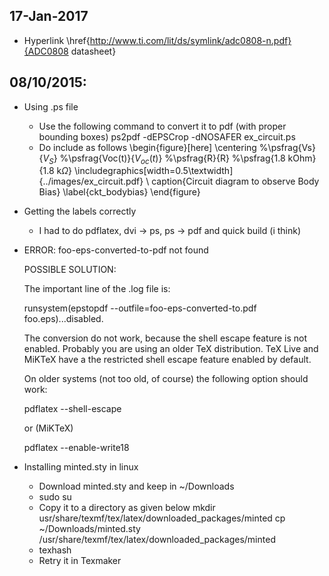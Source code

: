 17-Jan-2017
-----------
* Hyperlink
	\href{http://www.ti.com/lit/ds/symlink/adc0808-n.pdf}{ADC0808 datasheet}

08/10/2015:
-----------

* Using .ps file
	* Use the following command to convert it to pdf (with proper bounding boxes)
		ps2pdf -dEPSCrop -dNOSAFER ex_circuit.ps
	* Do include as follows
		\begin{figure}[here]
		\centering
		%\psfrag{Vs}{$V_{S}$}
		%\psfrag{Voc(t)}{$V_{oc}(t)$}
		%\psfrag{R}{R}
		%\psfrag{1.8 kOhm}{1.8 k$\Omega$}
		\includegraphics[width=0.5\textwidth]{../images/ex_circuit.pdf}
		\	caption{Circuit diagram to observe Body Bias}
		\label{ckt_bodybias}
		\end{figure}

* Getting the labels correctly
	* I had to do pdflatex, dvi -> ps, ps -> pdf and quick build (i think)

* ERROR: foo-eps-converted-to-pdf not found
	
	POSSIBLE SOLUTION:
	
	The important line of the .log file is:
	
	runsystem(epstopdf --outfile=foo-eps-converted-to.pdf foo.eps)...disabled.

	The conversion do not work, because the shell escape feature is not enabled. Probably you are using an older TeX distribution. TeX Live and MiKTeX have a the restricted shell escape feature enabled by default.

	On older systems (not too old, of course) the following option should work:

	pdflatex --shell-escape

	or (MiKTeX)

	pdflatex --enable-write18

* Installing minted.sty in linux
    * Download minted.sty and keep in ~/Downloads
    * sudo su
    * Copy it to a directory as given below
        mkdir usr/share/texmf/tex/latex/downloaded_packages/minted
        cp ~/Downloads/minted.sty /usr/share/texmf/tex/latex/downloaded_packages/minted
    * texhash
    * Retry it in Texmaker

